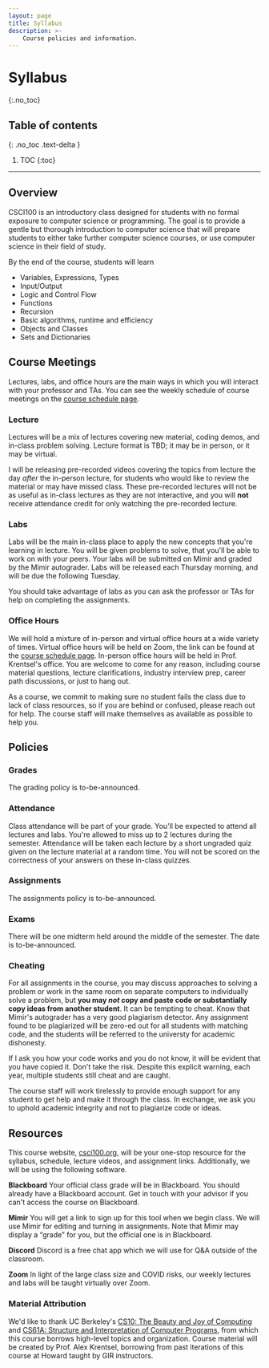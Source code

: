 ```yaml
---
layout: page
title: Syllabus
description: >-
    Course policies and information.
---
```


# Syllabus
{:.no_toc}

## Table of contents
{: .no_toc .text-delta }

1. TOC
{:toc}

---
## Overview
CSCI100 is an introductory class designed for students with no formal exposure to computer science or programming. The goal is to provide a gentle but thorough introduction to computer science that will prepare students to either take further computer science courses, or use computer science in their field of study.

By the end of the course, students will learn
 - Variables, Expressions, Types
 - Input/Output
 - Logic and Control Flow
 - Functions
 - Recursion
 - Basic algorithms, runtime and efficiency
 - Objects and Classes
 - Sets and Dictionaries

## Course Meetings
Lectures, labs, and office hours are the main ways in which you will interact with your professor and TAs. You can see the weekly schedule of course meetings on the [course schedule page](schedule.md).
### Lecture
Lectures will be a mix of lectures covering new material, coding demos, and in-class problem solving. Lecture format is TBD; it may be in person, or it may be virtual.

I will be releasing pre-recorded videos covering the topics from lecture the day *after* the in-person lecture, for students who would like to review the material or may have missed class. These pre-recorded lectures will not be as useful as in-class lectures as they are not interactive, and you will **not** receive attendance credit for only watching the pre-recorded lecture.

### Labs
Labs will be the main in-class place to apply the new concepts that you're learning in lecture. You will be given problems to solve, that you'll be able to work on with your peers. Your labs will be submitted on Mimir and graded by the Mimir autograder. Labs will be released each Thursday morning, and will be due the following Tuesday. 

You should take advantage of labs as you can ask the professor or TAs for help on completing the assignments. 

### Office Hours

We will hold a mixture of in-person and virtual office hours at a wide variety of times. Virtual office hours will be held on Zoom, the link can be found at the [course schedule page](schedule.md). In-person office hours will be held in Prof. Krentsel's office. You are welcome to come for any reason, including course material questions, lecture clarifications, industry interview prep, career path discussions, or just to hang out. 

As a course, we commit to making sure no student fails the class due to lack of class resources, so if you are behind or confused, please reach out for help. The course staff will make themselves as available as possible to help you.

## Policies

### Grades

The grading policy is to-be-announced.

### Attendance
Class attendance will be part of your grade. You'll be expected to attend all lectures and labs. You're allowed to miss up to 2 lectures during the semester. Attendance will be taken each lecture by a short ungraded quiz given on the lecture material at a random time. You will not be scored on the correctness of your answers on these in-class quizzes.

### Assignments

The assignments policy is to-be-announced.

### Exams

There will be one midterm held around the middle of the semester. The date is to-be-announced.

### Cheating

For all assignments in the course, you may discuss approaches to solving a problem or work in the same room on separate computers to individually solve a problem, but **you may *not* copy and paste code or substantially copy ideas from another student**. It can be tempting to cheat. Know that Mimir's autograder has a very good plagiarism detector. Any assignment found to be plagiarized will be zero-ed out for all students with matching code, and the students will be referred to the universty for academic dishonesty. 

If I ask you how your code works and you do not know, it will be evident that you have copied it. Don't take the risk. Despite this explicit warning, each year, multiple students still cheat and are caught. 

The course staff will work tirelessly to provide enough support for any student to get help and make it through the class. In exchange, we ask you to uphold academic integrity and not to plagiarize code or ideas. 

## Resources

This course website, [csci100.org](https://www.csci100.org), will be your one-stop resource for the syllabus, schedule, lecture videos, and assignment links. Additionally, we will be using the following software.

**Blackboard**
Your official class grade will be in Blackboard. You should already have a Blackboard account. Get in touch with your advisor if you can't access the course on Blackboard.

**Mimir**
You will get a link to sign up for this tool when we begin class. We will use Mimir for editing and turning in assignments. Note that Mimir may display a “grade” for you, but the official one is in Blackboard.

**Discord**
Discord is a free chat app which we will use for Q&A outside of the classroom. 

**Zoom**
In light of the large class size and COVID risks, our weekly lectures and labs will be taught virtually over Zoom.

### Material Attribution
We'd like to thank UC Berkeley's [CS10: The Beauty and Joy of Computing](https://cs10.org/fa19/) and [CS61A: Structure and Interpretation of Computer Programs](https://inst.eecs.berkeley.edu/~cs61a/fa15/), from which this course borrows high-level topics and organization. Course material will be created by Prof. Alex Krentsel, borrowing from past iterations of this course at Howard taught by GIR instructors.

